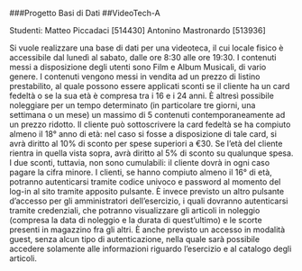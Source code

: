 ###Progetto Basi di Dati
##VideoTech-A

Studenti:
Matteo Piccadaci [514430]
Antonino Mastronardo [513936]


Si vuole realizzare una base di dati per una videoteca, il cui locale fisico è accessibile dal lunedì al sabato, dalle ore 8:30 alle ore 19:30.
I contenuti messi a disposizione degli utenti sono Film e Album Musicali, di vario genere.
I contenuti vengono messi in vendita ad un prezzo di listino prestabilito, al quale possono essere applicati sconti se il cliente ha un card fedeltà o se la sua età è compresa tra i 16 e i 24 anni.
È altresì possibile noleggiare per un tempo determinato (in particolare tre giorni, una settimana o un mese) un massimo di 5 contenuti contemporaneamente ad un prezzo ridotto.
Il cliente può sottoscrivere la card fedeltà se ha compiuto almeno il 18° anno di età: nel caso si fosse a disposizione di tale card, si avrà diritto al 10% di sconto per spese superiori a €30.
Se l’età del cliente rientra in quella vista sopra, avrà diritto al 5% di sconto su qualunque spesa.
I due sconti, tuttavia, non sono cumulabili: il cliente dovrà in ogni caso pagare la cifra minore.
I clienti, se hanno compiuto almeno il 16° di età, potranno autenticarsi tramite codice univoco e password al momento del log-in al sito tramite apposito pulsante. È invece previsto un altro pulsante d’accesso per gli amministratori dell’esercizio, i quali dovranno autenticarsi tramite credenziali, che potranno visualizzare gli articoli in noleggio (compresa la data di noleggio e la durata di quest’ultimo) e le scorte presenti in magazzino fra gli altri.
È anche previsto un accesso in modalità guest, senza alcun tipo di autenticazione, nella quale sarà possibile accedere solamente alle informazioni riguardo l’esercizio e al catalogo degli articoli.


